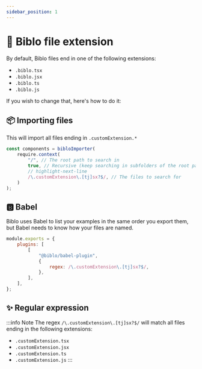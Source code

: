 ```yaml
---
sidebar_position: 1
---
```


# 📝 Biblo file extension

By default, Biblo files end in one of the following extensions:
- `.biblo.tsx`
- `.biblo.jsx`
- `.biblo.ts`
- `.biblo.js`

If you wish to change that, here's how to do it:

## 📦 Importing files

This will import all files ending in `.customExtension.*`

```jsx
const components = bibloImporter(
    require.context(
        "/", // The root path to search in
        true, // Recursive (keep searching in subfolders of the root path)
        // highlight-next-line
        /\.customExtension\.[tj]sx?$/, // The files to search for
    )
);
```

## 🅱️ Babel

Biblo uses Babel to list your examples in the same order you export them, but Babel needs to know how your files are named.

```js {3-8} title="babel.config.js"
module.exports = {
    plugins: [
        [
            "@biblo/babel-plugin",
            {
                regex: /\.customExtension\.[tj]sx?$/,
            },
        ],
    ],
};
```

## ✨ Regular expression

:::info Note
The regex `/\.customExtension\.[tj]sx?$/` will match all files ending in the following extensions:
- `.customExtension.tsx`
- `.customExtension.jsx`
- `.customExtension.ts`
- `.customExtension.js`
:::
